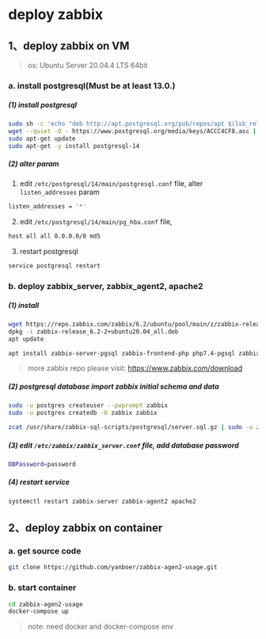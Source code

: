 # deploy zabbix

## 1、deploy zabbix on VM

> os: Ubuntu Server 20.04.4 LTS 64bit


### a. install postgresql(Must be at least 13.0.)

##### (1) install postgresql
```bash
sudo sh -c 'echo "deb http://apt.postgresql.org/pub/repos/apt $(lsb_release -cs)-pgdg main" > /etc/apt/sources.list.d/pgdg.list'
wget --quiet -O - https://www.postgresql.org/media/keys/ACCC4CF8.asc | sudo apt-key add -
sudo apt-get update
sudo apt-get -y install postgresql-14
```

##### (2) alter param

1. edit `/etc/postgresql/14/main/postgresql.conf` file, alter `listen_addresses` param
```bash
listen_addresses = '*'
```

2. edit `/etc/postgresql/14/main/pg_hba.conf` file,
```bash
host all all 0.0.0.0/0 md5
```

3. restart postgresql
```bash
service postgresql restart
```

### b. deploy zabbix_server, zabbix_agent2, apache2

##### (1) install
```bash
wget https://repo.zabbix.com/zabbix/6.2/ubuntu/pool/main/z/zabbix-release/zabbix-release_6.2-2%2Bubuntu20.04_all.deb
dpkg -i zabbix-release_6.2-2+ubuntu20.04_all.deb
apt update

apt install zabbix-server-pgsql zabbix-frontend-php php7.4-pgsql zabbix-apache-conf zabbix-sql-scripts zabbix-agent2 zabbix-agent2-plugin-*
```

> more zabbix repo please visit: https://www.zabbix.com/download

##### (2) postgresql database import zabbix initial schema and data
```bash
sudo -u postgres createuser --pwprompt zabbix
sudo -u postgres createdb -O zabbix zabbix

zcat /usr/share/zabbix-sql-scripts/postgresql/server.sql.gz | sudo -u zabbix psql zabbix
```

##### (3) edit `/etc/zabbix/zabbix_server.conf` file, add database password
```bash
DBPassword=password
```

##### (4) restart service
```bash
systemctl restart zabbix-server zabbix-agent2 apache2
```

## 2、deploy zabbix on container


### a. get source code
```bash
git clone https://github.com/yanboer/zabbix-agen2-usage.git
```

### b. start container
```bash
cd zabbix-agen2-usage
docker-compose up
```

> note: need docker and docker-compose env


